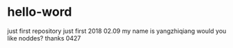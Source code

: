 # hello-word
just first repository
just first
2018 02.09
my name is yangzhiqiang 
would you like noddes?
thanks 
0427
